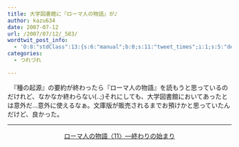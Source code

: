 ```yaml
---
title: 大学図書館に『ローマ人の物語』が♪
author: kazu634
date: 2007-07-12
url: /2007/07/12/_583/
wordtwit_post_info:
  - 'O:8:"stdClass":13:{s:6:"manual";b:0;s:11:"tweet_times";i:1;s:5:"delay";i:0;s:7:"enabled";i:1;s:10:"separation";s:2:"60";s:7:"version";s:3:"3.7";s:14:"tweet_template";b:0;s:6:"status";i:2;s:6:"result";a:0:{}s:13:"tweet_counter";i:2;s:13:"tweet_log_ids";a:1:{i:0;i:3045;}s:9:"hash_tags";a:0:{}s:8:"accounts";a:1:{i:0;s:7:"kazu634";}}'
categories:
  - つれづれ

---
```

<div class="section">
<p>
    　『種の起源』の要約が終わったら『ローマ人の物語』を読もうと思っているのだけれど、なかなか終わらない(..;)それにしても、大学図書館においてあったとは意外だ…意外に使えるなぁ。文庫版が販売されるまでお預けかと思っていたんだけど、良かった。
</p>
  
<hr />
  
<center>
<a href="https://www.amazon.co.jp/exec/obidos/ASIN/4103096209/goodpic-22/" onclick="__gaTracker('send', 'event', 'outbound-article', 'https://www.amazon.co.jp/exec/obidos/ASIN/4103096209/goodpic-22/', 'ローマ人の物語〈11〉―終わりの始まり');" target="_top">ローマ人の物語〈11〉―終わりの始まり</a><br />
</center>
</div>
